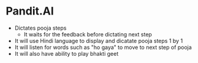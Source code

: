 # Pandit.AI
- Dictates pooja steps
    - It waits for the feedback before dictating next step
- It will use Hindi language to display and dicatate pooja steps 1 by 1
- It will listen for words such as "ho gaya" to move to next step of pooja
- It will also have ability to play bhakti geet